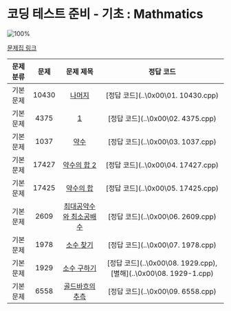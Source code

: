 # 코딩 테스트 준비 - 기초 : Mathmatics

![100%](https://progress-bar.dev/9/?scale=9&title=progress&width=500&color=babaca&suffix=/9)

[문제집 링크](https://www.acmicpc.net/workbook/view/9370) 
 
| 문제 분류 | 문제 | 문제 제목 | 정답 코드 |
| :--: | :--: | :--: | :--: |
| 기본 문제 | 10430 | [나머지](https://www.acmicpc.net/problem/10430) | [정답 코드](..\0x00\01. 10430.cpp) |
| 기본 문제 | 4375 | [1](https://www.acmicpc.net/problem/4375) | [정답 코드](..\0x00\02. 4375.cpp) |
| 기본 문제 | 1037 | [약수](https://www.acmicpc.net/problem/1037) | [정답 코드](..\0x00\03. 1037.cpp) |
| 기본 문제 | 17427 | [약수의 합 2](https://www.acmicpc.net/problem/17427) | [정답 코드](..\0x00\04. 17427.cpp) |
| 기본 문제 | 17425 | [약수의 합](https://www.acmicpc.net/problem/17425) | [정답 코드](..\0x00\05. 17425.cpp) |
| 기본 문제 | 2609 | [최대공약수와 최소공배수](https://www.acmicpc.net/problem/2609) | [정답 코드](..\0x00\06. 2609.cpp) |
| 기본 문제 | 1978 | [소수 찾기](https://www.acmicpc.net/problem/1978) | [정답 코드](..\0x00\07. 1978.cpp) |
| 기본 문제 | 1929 | [소수 구하기](https://www.acmicpc.net/problem/1929) | [정답 코드](..\0x00\08. 1929.cpp), [별해](..\0x00\08. 1929-1.cpp) |
| 기본 문제 | 6558 | [골드바흐의 추측](https://www.acmicpc.net/problem/6558) | [정답 코드](..\0x00\09. 6558.cpp) |  